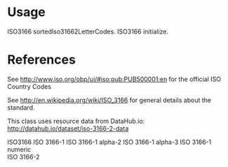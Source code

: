 Usage
=====

ISO3166 sortedIso31662LetterCodes.
ISO3166 initialize.

References
==========

See http://www.iso.org/obp/ui/#iso:pub:PUB500001:en for the official ISO Country Codes

See http://en.wikipedia.org/wiki/ISO_3166 for general details about the standard.

This class uses resource data from DataHub.io: http://datahub.io/dataset/iso-3166-2-data

ISO3166
	ISO 3166-1
		ISO 3166-1 alpha-2
		ISO 3166-1 alpha-3 
		ISO 3166-1 numeric		
	ISO 3166-2



